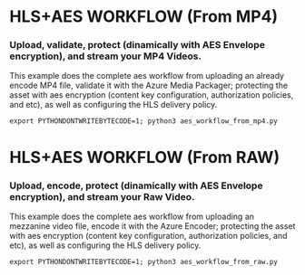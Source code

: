 # HLS+AES WORKFLOW (From MP4)

### Upload, validate, protect (dinamically with AES Envelope encryption), and stream your MP4 Videos.
This example does the complete aes workflow from uploading an already encode MP4 file,
validate it with the Azure Media Packager; protecting the asset with aes encryption (content key
configuration, authorization policies, and etc), as well as configuring the HLS delivery policy.  
```
export PYTHONDONTWRITEBYTECODE=1; python3 aes_workflow_from_mp4.py
```

# HLS+AES WORKFLOW (From RAW)

### Upload, encode, protect (dinamically with AES Envelope encryption), and stream your Raw Video.
This example does the complete aes workflow from uploading an mezzanine video file,
encode it with the Azure Encoder; protecting the asset with aes encryption (content key
configuration, authorization policies, and etc), as well as configuring the HLS delivery policy.  
```
export PYTHONDONTWRITEBYTECODE=1; python3 aes_workflow_from_raw.py
```
